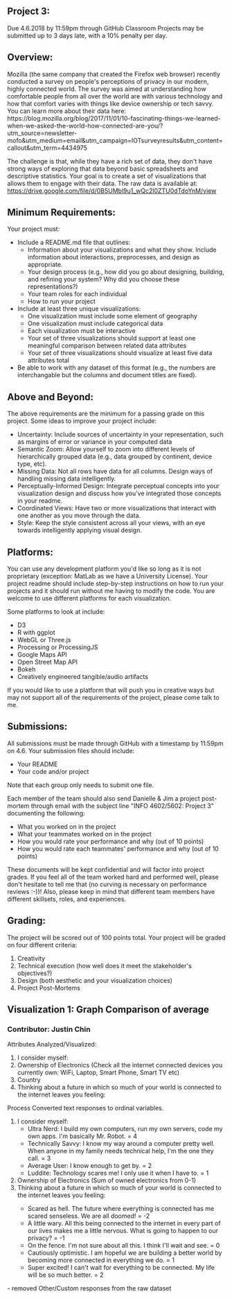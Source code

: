 <h2>Project 3:</h2>
Due 4.6.2018 by 11:59pm through GitHub Classroom 
Projects may be submitted up to 3 days late, with a 10% penalty per day.

<h2>Overview: </h2>
Mozilla (the same company that created the Firefox web browser) recently conducted a survey on people's perceptions of privacy in our modern, highly connected world. The survey was aimed at understanding how comfortable people from all over the world are with various technology and how that comfort varies with things like device ownership or tech savvy. You can learn more about their data here: https://blog.mozilla.org/blog/2017/11/01/10-fascinating-things-we-learned-when-we-asked-the-world-how-connected-are-you/?utm_source=newsletter-mofo&utm_medium=email&utm_campaign=IOTsurveyresults&utm_content=callout&utm_term=4434975

The challenge is that, while they have a rich set of data, they don't have strong ways of exploring that data beyond basic spreadsheets and descriptive statistics. Your goal is to create a set of visualizations that allows them to engage with their data. The raw data is available at: https://drive.google.com/file/d/0B5UMbl9u1_wQc2l0ZTU0dTdoYnM/view

<h2>Minimum Requirements:</h2> 
Your project must:
<ul>
<li> Include a README.md file that outlines:
  <ul>
  <li>Information about your visualizations and what they show. Include information about interactions, preprocesses, and design as appropriate.</li>
  <li>Your design process (e.g., how did you go about designing, building, and refining your system? Why did you choose these representations?)</li>
  <li>Your team roles for each individual</li>
  <li>How to run your project</li></ul></li>
<li>Include at least three unique visualizations:
  <ul>
  <li>One visualization must include some element of geography</li>
  <li>One visualization must include categorical data</li>
  <li>Each visualization must be interactive</li>
  <li>Your set of three visualizations should support at least one meaningful comparison between related data attributes</li>
  <li>Your set of three visualizations should visualize at least five data attributes total</li></ul></li>
<li>Be able to work with any dataset of this format (e.g., the numbers are interchangable but the columns and document titles are fixed).</li>
</ul>

<h2>Above and Beyond:</h2> 
The above requirements are the minimum for a passing grade on this project. Some ideas to improve your project include:<ul>
<li>Uncertainty: Include sources of uncertainty in your representation, such as margins of error or variance in your computed data</li>
<li>Semantic Zoom: Allow yourself to zoom into different levels of hierarchically grouped data (e.g., data grouped by continent, device type, etc).</li>
<li>Missing Data: Not all rows have data for all columns. Design ways of handling missing data intelligently.</li>
<li>Perceptually-Informed Design: Integrate perceptual concepts into your visualization design and discuss how you've integrated those concepts in your readme.</li>
<li>Coordinated Views: Have two or more visualizations that interact with one another as you move through the data.</li>
<li>Style: Keep the style consistent across all your views, with an eye towards intelligently applying visual design.</li></ul>

<h2>Platforms:</h2> 
You can use any development platform you'd like so long as it is not proprietary (exception: MatLab as we have a University License). Your project readme should include step-by-step instructions on how to run your projects and it should run without me having to modify the code. You are welcome to use different platforms for each visualization.

Some platforms to look at include:
<ul>
<li>D3</li>
<li>R with ggplot</li>
<li>WebGL or Three.js</li>
<li>Processing or ProcessingJS</li>
<li>Google Maps API</li>
<li>Open Street Map API</li>
<li>Bokeh</li>
<li>Creatively engineered tangible/audio artifacts</li>
</ul>

If you would like to use a platform that will push you in creative ways but may not support all of the requirements of the project, please come talk to me. 

<h2>Submissions:</h2>
All submissions must be made through GitHub with a timestamp by 11:59pm on 4.6. Your submission files should include:
<ul>
<li>Your README</li>
<li>Your code and/or project</li>
</ul>
Note that each group only needs to submit one file. 

Each member of the team should also send Danielle & Jim a project post-mortem through email with the subject line "INFO 4602/5602: Project 3" documenting the following:
* What you worked on in the project
* What your teammates worked on in the project
* How you would rate your performance and why (out of 10 points)
* How you would rate each teammates' performance and why (out of 10 points)

These documents will be kept confidential and will factor into project grades. If you feel all of the team worked hard and performed well, please don't hesitate to tell me that (no curving is necessary on performance reviews :-))! Also, please keep in mind that different team members have different skillsets, roles, and experiences.

<h2>Grading: </h2>
The project will be scored out of 100 points total. Your project will be graded on four different criteria:
<ol>
<li> Creativity</li>
<li> Technical execution (how well does it meet the stakeholder's objectives?)</li>
<li> Design (both aesthetic and your visualization choices)</li>
<li> Project Post-Mortems</li>
</ol>

<h2>Visualization 1: Graph Comparison of average  </h2>
<h3>Contributor: Justin Chin </h3>

Attributes Analyzed/Visualized:
1. I consider myself:  
2. Ownership of Electronics (Check all the internet connected devices you currently own: WiFi, Laptop, Smart Phone, Smart TV etc) 
3. Country
4. Thinking about a future in which so much of your world is connected to the internet leaves you feeling: 

Process
Converted text responses to ordinal variables.
<ol>
<li> I consider myself:
 <ul>
  <li> Ultra Nerd:  I build my own computers, run my own servers, code my own apps. I'm basically Mr. Robot. = 4 </li>
  <li> Technically Savvy:   I know my way around a computer pretty well. When anyone in my family needs technical help, I'm the one they call. = 3 </li>
  <li> Average User:   I know enough to get by. = 2 </li>
  <li> Luddite:  Technology scares me! I only use it when I have to. = 1 </li>
 </ul>
</li>
<li> Ownership of Electronics (Sum of owned electronics from 0-1) </li> 
<li> Thinking about a future in which so much of your world is connected to the internet leaves you feeling:  </li>
 <ul>
  <li>Scared as hell. The future where everything is connected has me scared senseless. We are all doomed! = -2 </li>
  <li>A little wary. All this being connected to the internet in every part of our lives makes me a little nervous. What is going to happen to our privacy? = -1 </li>
  <li>On the fence.  I'm not sure about all this. I think I'll wait and see. = 0 </li>
  <li>Cautiously optimistic. I am hopeful we are building a better world by becoming more connected in everything we do. = 1 </li>
  <li>Super excited! I can't wait for everything to be connected. My life will be so much better. = 2 </li>
  </ul>
</ol>
- removed Other/Custom responses from the raw dataset
